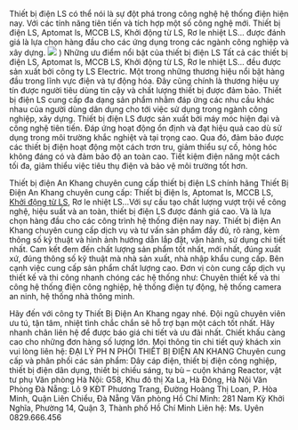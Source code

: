 Thiết bị điện LS có thể nói là sự đột phá trong công nghệ hệ thống điện hiện nay. Với các tính năng tiên tiến và tích hợp một số công nghệ mới. Thiết bị điện LS, Aptomat ls, MCCB LS, Khởi động từ LS, Rơ le nhiệt LS… được đánh giá là lựa chọn hàng đầu cho các ứng dụng trong các ngành công nghiệp và xây dựng.
![](https://thietbidienankhang.vn/assets/img/thiet%20bi%20dien/LS/Aptomat-tep-MCB-BKH-3P-3-Pha-10kA-LS.png)
)
Những ưu điểm nổi bật của thiết bị điện LS
Tất cả các thiết bị điện LS, Aptomat ls, MCCB LS, Khởi động từ LS, Rơ le nhiệt LS… đều được sản xuất bởi công ty  LS Electric. Một trong những thương hiệu nổi bật hàng đầu trong lĩnh vực điện và tự động hóa. Đây cũng chính là thương hiệu uy tín được người tiêu dùng tin cậy và chất lượng thiết bị được đảm bảo.
Thiết bị điện LS cung cấp đa dạng sản phẩm nhằm đáp ứng các nhu cầu khác nhau của người dùng dân dụng cho tới việc sử dụng trong ngành công nghiệp, xây dựng.
Thiết bị điện LS được sản xuất bởi máy móc hiện đại và công nghệ tiên tiến. Đáp ứng hoạt động ổn định và đạt hiệu quả cao dù sử dụng trong môi trường khắc nghiệt và tại trọng cao. Qua đó, đảm bảo được các thiết bị điện hoạt động một cách trơn tru, giảm thiểu sự cố, hỏng hóc không đáng có và đảm bảo độ an toàn cao.
Tiết kiệm điện năng một cách tối đa, giảm thiểu việc tiêu thụ điện và bảo vệ môi trường tốt hơn.

Thiết bị điện An Khang chuyên cung cấp thiết bị điện LS chính hãng
Thiết Bị Điện An Khang chuyên cung cấp: Thiết bị điện ls, Aptomat ls, MCCB LS, [Khởi động từ LS](https://thietbidienankhang.vn/thiet-bi-dien-cong-nghiep/thiet-bi-dien-ls.html), Rơ le nhiệt LS…Với sự cấu tạo chất lượng vượt trội về công nghệ, hiệu suất và an toàn, thiết bị điện LS được đánh giá cao. Và là lựa chọn hàng đầu cho các công trình hệ thống điện nay nay.
Thiết bị điện An Khang chuyên cung cấp dịch vụ và tư vấn sản phẩm đầy đủ, rõ ràng, kèm thông số kỹ thuật và hình ảnh hướng dẫn lắp đặt, vận hành, sử dụng chi tiết nhất. Cam kết đem đến chất lượng sản phẩm tốt nhất, mới nhất, đúng xuất xứ, đúng thông số kỹ thuật mà nhà sản xuất, nhà nhập khẩu cung cấp.
Bên cạnh việc cung cấp sản phẩm chất lượng cao. Đơn vị còn cung cấp dịch vụ thiết kế và thi công nhanh chóng các hệ thống như: Chuyên thiết kế và thi công hệ thống điện công nghiệp, hệ thống điện tự động, hệ thống camera an ninh, hệ thống nhà thông minh.

Hãy đến với công ty Thiết Bị Điện An Khang ngay nhé. Đội ngũ chuyên viên ưu tú, tận tâm, nhiệt tình chắc chắn sẽ hỗ trợ bạn một cách tốt nhất. Hãy nhanh chân liên hệ để được báo giá chi tiết và ưu đãi nhất. Chiết khấu càng cao cho những đơn hàng số lượng lớn.
Mọi thông tin chi tiết quý khách xin vui lòng liên hệ:
ĐẠI LÝ PH N PHỐI THIẾT BỊ ĐIỆN AN KHANG
Chuyên cung cấp và phân phối các sản phẩm: Dây cáp điện, thiết bị điện công nghiệp, thiết bị điện dân dụng, thiết bị chiếu sáng, tụ bù – cuộn kháng Reactor, vật tư phụ
Văn phòng Hà Nội: G58, Khu đô thị Xa La, Hà Đông, Hà Nội
Văn Phòng Đà Nẵng: Lô 9 KĐT Phương Trang, Đường Hoàng Thị Loan, P. Hòa Minh, Quận Liên Chiểu, Đà Nẵng
Văn phòng Hồ Chí Minh: 281 Nam Kỳ Khởi Nghĩa, Phường 14, Quận 3, Thành phố Hồ Chí Minh
Liên hệ: Ms. Uyên 0829.666.456

